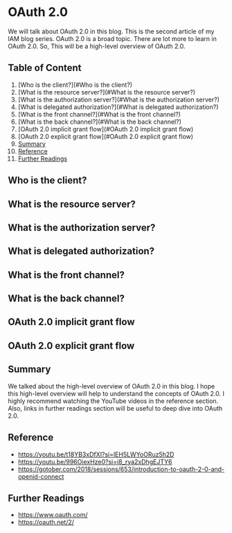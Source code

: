 # OAuth 2.0

We will talk about OAuth 2.0 in this blog. This is the second article of my IAM blog series. OAuth 2.0 is a broad topic. There are lot more to learn in OAuth 2.0. So, This will be a high-level overview of OAuth 2.0.

## Table of Content

1. [Who is the client?](#Who is the client?)
2. [What is the resource server?](#What is the resource server?)
3. [What is the authorization server?](#What is the authorization server?)
4. [What is delegated authorization?](#What is delegated authorization?)
5. [What is the front channel?](#What is the front channel?)
6. [What is the back channel?](#What is the back channel?)
7. [OAuth 2.0 implicit grant flow](#OAuth 2.0 implicit grant flow)
8. [OAuth 2.0 explicit grant flow](#OAuth 2.0 explicit grant flow)
9. [Summary](#summary)
10. [Reference](#reference)
11. [Further Readings](#further-readings)

## Who is the client?



## What is the resource server?

## What is the authorization server?

## What is delegated authorization?

## What is the front channel?

## What is the back channel?

## OAuth 2.0 implicit grant flow

## OAuth 2.0 explicit grant flow

## Summary

We talked about the high-level overview of OAuth 2.0 in this blog. I hope this high-level overview will help to understand the concepts of OAuth 2.0. I highly recommend watching the YouTube videos in the reference section. Also, links in further readings section will be useful to deep dive into OAuth 2.0.

## Reference

- https://youtu.be/t18YB3xDfXI?si=lEH5LWYoORuz5h2D
- https://youtu.be/996OiexHze0?si=i8_rya2xDhgEJTY6
- https://gotober.com/2018/sessions/653/introduction-to-oauth-2-0-and-openid-connect

## Further Readings

- https://www.oauth.com/
- https://oauth.net/2/
